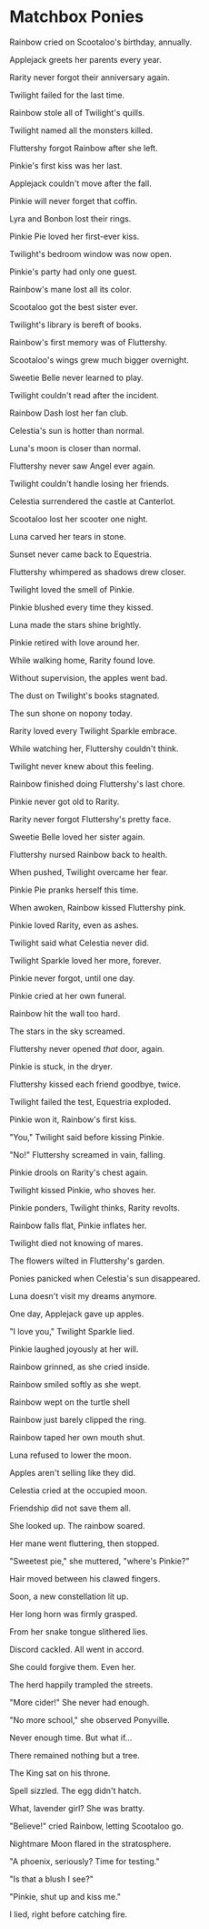 # Matchbox Ponies

Rainbow cried on Scootaloo's birthday, annually.

Applejack greets her parents every year.

Rarity never forgot their anniversary again.

Twilight failed for the last time.

Rainbow stole all of Twilight's quills.

Twilight named all the monsters killed.

Fluttershy forgot Rainbow after she left.

Pinkie's first kiss was her last.

Applejack couldn't move after the fall.

Pinkie will never forget that coffin.

Lyra and Bonbon lost their rings.

Pinkie Pie loved her first-ever kiss.

Twilight's bedroom window was now open.

Pinkie's party had only one guest.

Rainbow's mane lost all its color.

Scootaloo got the best sister ever.

Twilight's library is bereft of books.

Rainbow's first memory was of Fluttershy.

Scootaloo's wings grew much bigger overnight.

Sweetie Belle never learned to play.

Twilight couldn't read after the incident.

Rainbow Dash lost her fan club.

Celestia's sun is hotter than normal.

Luna's moon is closer than normal.

Fluttershy never saw Angel ever again.

Twilight couldn't handle losing her friends.

Celestia surrendered the castle at Canterlot.

Scootaloo lost her scooter one night.

Luna carved her tears in stone.

Sunset never came back to Equestria.

Fluttershy whimpered as shadows drew closer.

Twilight loved the smell of Pinkie.

Pinkie blushed every time they kissed.

Luna made the stars shine brightly.

Pinkie retired with love around her.

While walking home, Rarity found love.

Without supervision, the apples went bad.

The dust on Twilight's books stagnated.

The sun shone on nopony today.

Rarity loved every Twilight Sparkle embrace.

While watching her, Fluttershy couldn't think.

Twilight never knew about this feeling.

Rainbow finished doing Fluttershy's last chore.

Pinkie never got old to Rarity.

Rarity never forgot Fluttershy's pretty face.

Sweetie Belle loved her sister again.

Fluttershy nursed Rainbow back to health.

When pushed, Twilight overcame her fear.

Pinkie Pie pranks herself this time.

When awoken, Rainbow kissed Fluttershy pink.

Pinkie loved Rarity, even as ashes.

Twilight said what Celestia never did.

Twilight Sparkle loved her more, forever.

Pinkie never forgot, until one day.

Pinkie cried at her own funeral.

Rainbow hit the wall too hard.

The stars in the sky screamed.

Fluttershy never opened _that_ door, again.

Pinkie is stuck, in the dryer.

Fluttershy kissed each friend goodbye, twice.

Twilight failed the test, Equestria exploded.

Pinkie won it, Rainbow's first kiss.

"You," Twilight said before kissing Pinkie.

"No!" Fluttershy screamed in vain, falling.

Pinkie drools on Rarity's chest again.

Twilight kissed Pinkie, who shoves her.

Pinkie ponders, Twilight thinks, Rarity revolts.

Rainbow falls flat, Pinkie inflates her.

Twilight died not knowing of mares.

The flowers wilted in Fluttershy's garden.

Ponies panicked when Celestia's sun disappeared.

Luna doesn't visit my dreams anymore.

One day, Applejack gave up apples.

"I love you," Twilight Sparkle lied.

Pinkie laughed joyously at her will.

Rainbow grinned, as she cried inside.

Rainbow smiled softly as she wept.

Rainbow wept on the turtle shell

Rainbow just barely clipped the ring.

Rainbow taped her own mouth shut.

Luna refused to lower the moon.

Apples aren't selling like they did.

Celestia cried at the occupied moon.

Friendship did not save them all.

She looked up. The rainbow soared.

Her mane went fluttering, then stopped.

"Sweetest pie," she muttered, "where's Pinkie?"

Hair moved between his clawed fingers.

Soon, a new constellation lit up.

Her long horn was firmly grasped.

From her snake tongue slithered lies.

Discord cackled. All went in accord.

She could forgive them. Even her.

The herd happily trampled the streets.

"More cider!" She never had enough.

"No more school," she observed Ponyville.

Never enough time. But what if…

There remained nothing but a tree.

The King sat on his throne.

Spell sizzled. The egg didn't hatch.

What, lavender girl? She was bratty.

"Believe!" cried Rainbow, letting Scootaloo go.

Nightmare Moon flared in the stratosphere.

"A phoenix, seriously? Time for testing."

"Is that a blush I see?"

"Pinkie, shut up and kiss me."

I lied, right before catching fire.

